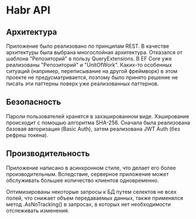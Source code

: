 # Habr API
## Архитектура
Приложение было реализовано по принципам REST. 
В качестве архитектуры была выбрана многослойная архитектура.
Отказался от шаблона "Репозиторий" в пользу QueryExtensions. В EF Core уже реализованы "Репозиторий" и "UnitOfWork".
Каких-то особенных ситуаций (например, переписывание на другой фреймворк) в этом проекте не предусматривается, поэтому
было принято решение не писать эти паттерны поверх уже реализованных паттернов.

## Безопасность
Пароли пользователей хранятся в захэшированном виде. Хэширование происходит с помощью алгоритма SHA-256.
Сначала была реализована базовая авторизация (Basic Auth), затем реализована JWT Auth (без рефреш токена).

## Производительность
Приложение написано в асинхронном стиле, что делает его более производительным. Вследствие, серверное приложение может обслуживать 
большее количество клиентов одновременно.

Оптимизированы некоторые запросы к БД путем селектов не всех полей, что снижает объем передаваемых данных,
также применялся метод .AsNoTracking() в запросах, в которых нет необходимости отслеживать изменения.  